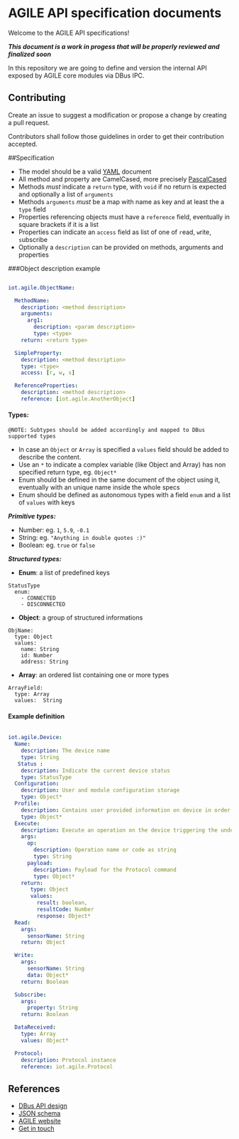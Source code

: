 # AGILE API specification documents

Welcome to the AGILE API specifications!

***This document is a work in progess that will be properly reviewed and finalized soon***

In this repository we are going to define and version the internal API exposed by AGILE core modules via DBus IPC.

## Contributing

Create an issue to suggest a modification or propose a change by creating a pull request.

Contributors shall follow those guidelines in order to get their contribution accepted.

##Specification

- The model should be a valid [YAML](http://yaml.org/) document
- All method and property are CamelCased, more precisely [PascalCased](https://en.wikipedia.org/wiki/CamelCase)
- Methods *must* indicate a `return` type, with `void` if no return is expected and optionally a list of `arguments`
- Methods `arguments` *must* be a map with name as key and at least the a `type` field
- Properties referencing objects must have a `reference` field, eventually in square brackets if it is a list
- Properties can indicate an `access` field as list of one of  `r`ead, `w`rite, `s`ubscribe
- Optionally a `description` can be provided on methods, arguments and properties

###Object description example

```yaml

iot.agile.ObjectName:

  MethodName:
    description: <method description>
    arguments:
      arg1:
        description: <param description>
        type: <type>
    return: <return type>

  SimpleProperty:
    description: <method description>
    type: <type>
    access: [r, w, s]

  ReferenceProperties:
    description: <method description>
    reference: [iot.agile.AnotherObject]

```

#### Types:

`@NOTE: Subtypes should be added accordingly and mapped to DBus supported types`

- In case an `Object` or `Array` is specified a `values` field should be added to describe the content.
- Use an `*` to indicate a complex variable (like Object and Array) has non specified return type, eg. `Object*`
- Enum should be defined in the same document of the object using it, eventually with an unique name inside the whole specs
- Enum should be defined as autonomous types with a field `enum` and a list of `values` with keys


***Primitive types:***

- Number: eg. `1`, `5.9`, `-0.1`
- String: eg. `"Anything in double quotes :)"`
- Boolean: eg. `true` or `false`

***Structured types:***

- **Enum**: a list of predefined keys

```
StatusType
  enum:
    - CONNECTED
    - DISCONNECTED
```

- **Object**: a group of structured informations

```
ObjName:
  type: Object
  values:
    name: String
    id: Number
    address: String
```

- **Array**: an ordered list containing one or more types

```
ArrayField:
  type: Array
  values:  String
```

#### Example definition

```yaml

iot.agile.Device:
  Name:
    description: The device name
    type: String
   Status :
    description: Indicate the current device status
    type: StatusType
  Configuration:
    description: User and module configuration storage
    type: Object*
  Profile:
    description: Contains user provided information on device in order to handle at Protocol level the specific implementation
    type: Object*
  Execute:
    description: Execute an operation on the device triggering the underline Protocol implementation
    args:
      op:
        description: Operation name or code as string
        type: String
      payload:
        description: Payload for the Protocol command
        type: Object*
    return:
       type: Object
       values:
         result: boolean,
         resultCode: Number
         response: Object*
  Read:
    args:
      sensorName: String
    return: Object

  Write:
    args:
      sensorName: String
      data: Object*
    return: Boolean

  Subscribe:
    args:
      property: String
    return: Boolean

  DataReceived:
    type: Array
    values: Object*

  Protocol:
    description: Protocol instance
    reference: iot.agile.Protocol

```

## References

- [DBus API design](https://dbus.freedesktop.org/doc/dbus-api-design.html)
- [JSON schema](http://spacetelescope.github.io/understanding-json-schema/)
- [AGILE website](http://agile-iot.eu/)
- [Get in touch](https://twitter.com/agile_iot)
